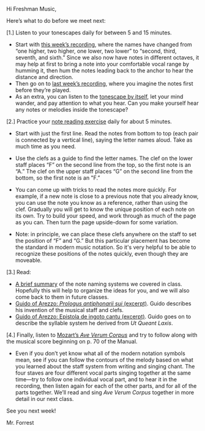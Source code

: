 Hi Freshman Music,

Here’s what to do before we meet next:

[1.] Listen to your tonescapes daily for between 5 and 15 minutes. 

- Start with [this week’s recording](https://davidforrest.github.io/FR_Music/resources/tonescapes_4.mp3), where the names have changed from “one higher, two higher, one lower, two lower” to “second, third, seventh, and sixth.” Since we also now have notes in different octaves, it may help at first to bring a note into your comfortable vocal range by humming it, then hum the notes leading back to the anchor to hear the distance and direction. 
- Then go on to [last week’s recording](https://davidforrest.github.io/FR_Music/resources/tonescapes_3.mp3), where you imagine the notes first before they’re played.
- As an extra, you can listen to the [tonescape by itself](https://davidforrest.github.io/FR_Music/resources/tonescapes_0.mp3), let your mind wander, and pay attention to what you hear. Can you make yourself hear any notes or melodies inside the tonescape?

[2.] Practice your [note reading exercise](https://davidforrest.github.io/FR_Music/resources/SR_notes.pdf) daily for about 5 minutes. 

- Start with just the first line. Read the notes from bottom to top (each pair is connected by a vertical line), saying the letter names aloud. Take as much time as you need.
- Use the clefs as a guide to find the letter names. The clef on the lower staff places “F” on the second line from the top, so the first note is an “A.” The clef on the upper staff places “G” on the second line from the bottom, so the first note is an "F.”
- You can come up with tricks to read the notes more quickly. For example, if a new note is close to a previous note that you already know, you can use the note you know as a reference, rather than using the clef. Gradually you will get to know the unique position of each note on its own. Try to build your speed, and work through as much of the page as you can. Then turn the page upside-down for some variation.

- Note: in principle, we can place these clefs anywhere on the staff to set the position of “F” and “G.” But this particular placement has become the standard in modern music notation. So it's very helpful to be able to recognize these positions of the notes quickly, even though they are moveable.

[3.] Read:

- [A brief summary](https://davidforrest.github.io/FR_Music/resources/in_class_wk3.html) of the note naming systems we covered in class. Hopefully this will help to organize the ideas for you, and we will also come back to them in future classes.
- [Guido of Arezzo: *Prologus antiphonarii sui* (excerpt)](https://davidforrest.github.io/FR_Music/resources/guido_staff_clefs.pdf). Guido describes his invention of the musical staff and clefs.
- [Guido of Arezzo: Epistola de ingoto cantu (excerpt)](https://davidforrest.github.io/FR_Music/resources/guido_syllables.pdf). Guido goes on to describe the syllable system he derived from *Ut Queant Laxis*.

[4.] Finally, listen to [Mozart’s *Ave Verum Corpus*](https://www.youtube.com/watch?v=uduY8lh6B_Q) and try to follow along with the musical score beginning on p. 70 of the Manual. 

- Even if you don’t yet know what all of the modern notation symbols mean, see if you can follow the contours of the melody based on what you learned about the staff system from writing and singing chant. The four staves are four different vocal parts singing together at the same time—try to follow one individual vocal part, and to hear it in the recording, then listen again for each of the other parts, and for all of the parts together. We’ll read and sing *Ave Verum Corpus* together in more detail in our next class.

See you next week!

Mr. Forrest